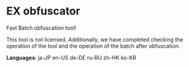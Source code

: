 # EX obfuscator
Fast Batch obfuscation tool!

This tool is not licensed. Additionally, we have completed checking the operation of the tool and the operation of the batch after obfuscation.

**Languages**: ja-JP en-US de-DE ru-RU zh-HK ko-KR
